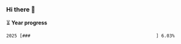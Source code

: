 ### Hi there :wave:

:hourglass_flowing_sand: **Year progress**

```txt
2025 [###                                               ] 6.03%
```
